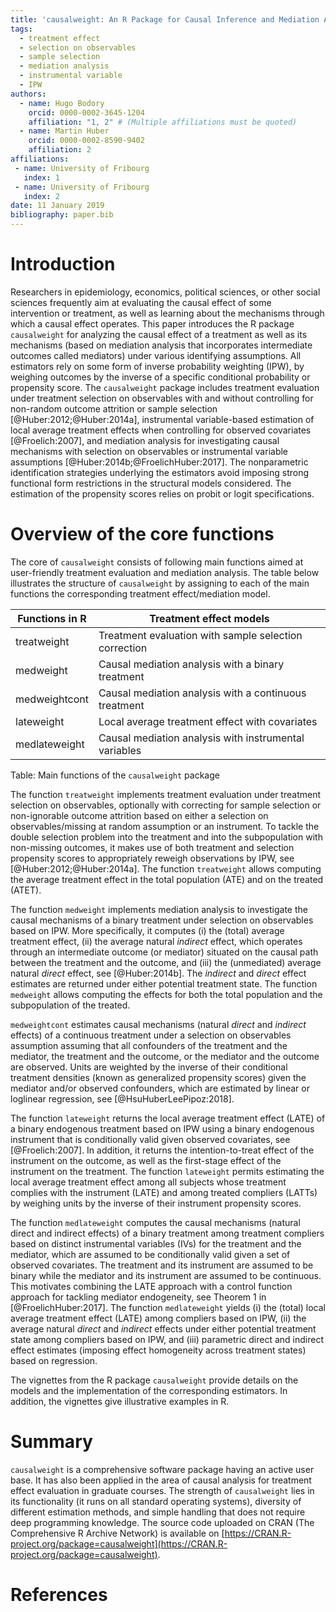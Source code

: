 ```yaml
---
title: 'causalweight: An R Package for Causal Inference and Mediation Analysis'
tags:
  - treatment effect
  - selection on observables
  - sample selection
  - mediation analysis
  - instrumental variable
  - IPW
authors:
  - name: Hugo Bodory
    orcid: 0000-0002-3645-1204
    affiliation: "1, 2" # (Multiple affiliations must be quoted)
  - name: Martin Huber
    orcid: 0000-0002-8590-9402
    affiliation: 2
affiliations:
 - name: University of Fribourg
   index: 1
 - name: University of Fribourg
   index: 2
date: 11 January 2019
bibliography: paper.bib
---
```


# Introduction

Researchers in epidemiology, economics, political sciences, or other social 
sciences frequently aim at evaluating the causal effect of some  
intervention or treatment, as well as learning about the mechanisms through 
which a causal effect operates. This paper introduces the R package ``causalweight``
for analyzing the causal effect of a treatment as well as its mechanisms 
(based on mediation analysis that incorporates intermediate outcomes called 
mediators) under various identifying assumptions. All estimators rely on some 
form of inverse probability weighting (IPW), by weighing outcomes by the inverse 
of a specific conditional probability or propensity score. The ``causalweight`` 
package includes treatment evaluation under treatment selection on observables 
with and without controlling for non-random outcome attrition or sample 
selection [@Huber:2012;@Huber:2014a], instrumental variable-based estimation of 
local average treatment effects when controlling for observed covariates
[@Froelich:2007], and mediation analysis for investigating causal mechanisms 
with selection on observables or instrumental variable assumptions 
[@Huber:2014b;@FroelichHuber:2017]. The nonparametric identification strategies 
underlying the estimators avoid imposing strong functional form restrictions in 
the structural models considered. The estimation of the propensity scores relies on 
probit or logit specifications.

# Overview of the core functions

The core of ``causalweight`` consists of following main functions aimed at 
user-friendly treatment evaluation and mediation analysis. The table below 
illustrates the structure of ``causalweight`` by assigning to each of the 
main functions the corresponding treatment effect/mediation model.

| Functions in R | Treatment effect models                               |
| -------------- |------------------------------------------------------ |
| treatweight    | Treatment evaluation with sample selection correction | 
| medweight      | Causal mediation analysis with a binary treatment     | 
| medweightcont  | Causal mediation analysis with a continuous treatment | 
| lateweight     | Local average treatment effect with covariates        | 
| medlateweight  | Causal mediation analysis with instrumental variables | 
Table: Main functions of the ``causalweight`` package

The function ``treatweight`` implements treatment evaluation under treatment 
selection on observables, optionally with correcting for sample selection or 
non-ignorable outcome attrition based on either a selection on observables/missing 
at random assumption or an instrument. To tackle the double selection problem 
into the treatment and into the subpopulation with non-missing outcomes, it makes 
use of both treatment and selection propensity scores to appropriately reweigh 
observations by IPW, see [@Huber:2012;@Huber:2014a]. The function ``treatweight`` 
allows computing the average treatment effect in the total population (ATE) and 
on the treated (ATET).

The function ``medweight`` implements mediation analysis to investigate the causal 
mechanisms of a binary treatment under selection on observables based on IPW. More 
specifically, it computes (i) the (total) average treatment effect, (ii) the average 
natural *indirect* effect, which operates through an intermediate outcome 
(or mediator) situated on the causal path between the treatment and the outcome, and 
(iii) the (unmediated) average natural *direct* effect, see [@Huber:2014b]. The *indirect* 
and *direct* effect estimates are returned under either potential treatment state. The 
function ``medweight`` allows computing the effects for both the total population and the 
subpopulation of the treated.

``medweightcont`` estimates causal mechanisms (natural *direct* and *indirect* effects) of a 
continuous treatment under a selection on observables assumption assuming that all confounders 
of the treatment and the mediator, the treatment and the outcome, or the mediator and the 
outcome are observed. Units are weighted by the inverse of their conditional treatment 
densities (known as generalized propensity scores) given the mediator and/or observed 
confounders, which are estimated by linear or loglinear regression, see [@HsuHuberLeePipoz:2018].
 
The function ``lateweight`` returns the local average treatment effect (LATE) of a binary 
endogenous treatment based on IPW using a binary endogenous instrument that is conditionally 
valid given observed covariates, see [@Froelich:2007]. In addition, it returns the 
intention-to-treat effect of the instrument on the outcome, as well as the first-stage effect 
of the instrument on the treatment. The function ``lateweight`` permits estimating the local 
average treatment effect among all subjects whose treatment complies with the instrument 
(LATE) and among treated compliers (LATTs) by weighing units by the inverse of their 
instrument propensity scores.

The function ``medlateweight`` computes the causal mechanisms (natural direct and indirect 
effects) of a binary treatment among treatment compliers based on distinct instrumental 
variables (IVs) for the treatment and the mediator, which are assumed to be conditionally 
valid given a set of observed covariates. The treatment and its instrument are assumed to 
be binary while the mediator and its instrument are assumed to be continuous. This motivates 
combining the LATE approach with a control function approach for tackling mediator endogeneity, 
see Theorem 1 in [@FroelichHuber:2017]. The function ``medlateweight`` yields (i) the (total) 
local average treatment effect (LATE) among compliers based on IPW, (ii) the average natural 
*direct* and *indirect* effects under either potential treatment state among compliers based 
on IPW, and (iii) parametric direct and indirect effect estimates (imposing effect homogeneity 
across treatment states) based on regression.

The vignettes from the R package ``causalweight`` provide details on the models and the 
implementation of the corresponding estimators. In addition, the vignettes give illustrative 
examples in R. 

# Summary

``causalweight`` is a comprehensive software package having an active user base. It has also
been applied in the area of causal analysis for treatment effect evaluation in graduate 
courses. The strength of ``causalweight`` lies in its functionality (it runs on all standard 
operating systems), diversity of different estimation methods, and simple handling that does 
not require deep programming knowledge. The source code uploaded on CRAN (The Comprehensive 
R Archive Network) is available on [https://CRAN.R-project.org/package=causalweight](https://CRAN.R-project.org/package=causalweight).

 
# References